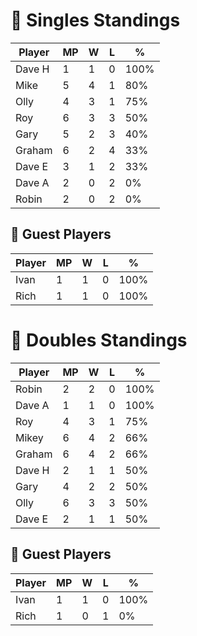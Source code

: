 # 🏓 Singles Standings

| Player  | MP | W | L | %    |
|---------|----|---|---|------|
| Dave H  | 1  | 1 | 0 | 100% |
| Mike    | 5  | 4 | 1 | 80%  |
| Olly    | 4  | 3 | 1 | 75%  |
| Roy     | 6  | 3 | 3 | 50%  |
| Gary    | 5  | 2 | 3 | 40%  |
| Graham  | 6  | 2 | 4 | 33%  |
| Dave E  | 3  | 1 | 2 | 33%  |
| Dave A  | 2  | 0 | 2 | 0%   |
| Robin   | 2  | 0 | 2 | 0%   |

## 🧾 Guest Players

| Player | MP | W | L | %    |
|--------|----|---|---|------|
| Ivan   | 1  | 1 | 0 | 100% |
| Rich   | 1  | 1 | 0 | 100% |

<!-- SPLIT -->

# 🎾 Doubles Standings

| Player  | MP | W | L | %    |
|---------|----|---|---|------|
| Robin   | 2  | 2 | 0 | 100% |
| Dave A  | 1  | 1 | 0 | 100% |
| Roy     | 4  | 3 | 1 | 75%  |
| Mikey   | 6  | 4 | 2 | 66%  |
| Graham  | 6  | 4 | 2 | 66%  |
| Dave H  | 2  | 1 | 1 | 50%  |
| Gary    | 4  | 2 | 2 | 50%  |
| Olly    | 6  | 3 | 3 | 50%  |
| Dave E  | 2  | 1 | 1 | 50%  |

## 🧾 Guest Players

| Player | MP | W | L | %    |
|--------|----|---|---|------|
| Ivan   | 1  | 1 | 0 | 100% |
| Rich   | 1  | 0 | 1 | 0%   |